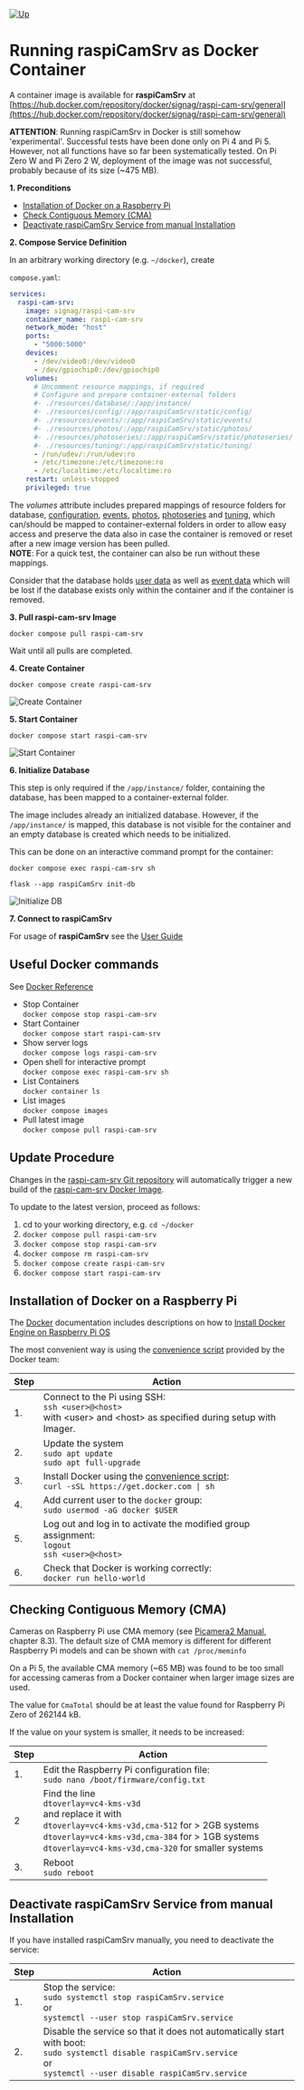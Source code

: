 [![Up](img/goup.gif)](../README.md)

# Running **raspiCamSrv** as Docker Container

A container image is available for **raspiCamSrv** at [https://hub.docker.com/repository/docker/signag/raspi-cam-srv/general](https://hub.docker.com/repository/docker/signag/raspi-cam-srv/general)

**ATTENTION**: Running raspiCamSrv in Docker is still somehow 'experimental'. Successful tests have been done only on Pi 4 and Pi 5. However, not all functions have so far been systematically tested. On Pi Zero W and Pi Zero 2 W, deployment of the image was not successful, probably because of its size (~475 MB).

**1. Preconditions**
- [Installation of Docker on a Raspberry Pi](#installation-of-docker-on-a-raspberry-pi)
- [Check Contiguous Memory (CMA)](#checking-contiguous-memory-cma)
- [Deactivate raspiCamSrv Service from manual Installation](#deactivate-raspicamsrv-service-from-manual-installation)

**2. Compose Service Definition**

In an arbitrary working directory (e.g. ```~/docker```), create

```compose.yaml```:

```yml
services:
  raspi-cam-srv:
    image: signag/raspi-cam-srv
    container_name: raspi-cam-srv
    network_mode: "host"
    ports:
      - "5000:5000"
    devices:
      - /dev/video0:/dev/video0
      - /dev/gpiochip0:/dev/gpiochip0
    volumes:
      # Uncomment resource mappings, if required
      # Configure and prepare container-external folders
      #- ./resources/database/:/app/instance/
      #- ./resources/config/:/app/raspiCamSrv/static/config/
      #- ./resources/events/:/app/raspiCamSrv/static/events/
      #- ./resources/photos/:/app/raspiCamSrv/static/photos/
      #- ./resources/photoseries/:/app/raspiCamSrv/static/photoseries/
      #- ./resources/tuning/:/app/raspiCamSrv/static/tuning/
      - /run/udev/:/run/udev:ro
      - /etc/timezone:/etc/timezone:ro
      - /etc/localtime:/etc/localtime:ro
    restart: unless-stopped
    privileged: true
```

The *volumes* attribute includes prepared mappings of resource folders for database, [configuration](./SettingsConfiguration.md), [events](./TriggerActive.md), [photos](./PhotoViewer.md), [photoseries](./PhotoSeries.md#photo-series-in-the-file-system) and [tuning](./Tuning.md), which can/should be mapped to container-external folders in order to allow easy access and preserve the data also in case the container is removed or reset after a new image version has been pulled.<br>**NOTE**: For a quick test, the container can also be run without these mappings.

Consider that the database holds [user data](./Authentication.md) as well as [event data](./TriggerActive.md) which will be lost if the database exists only within the container and if the container is removed.

**3. Pull raspi-cam-srv Image**

```docker compose pull raspi-cam-srv```

Wait until all pulls are completed.

**4. Create Container**

```docker compose create raspi-cam-srv```

![Create Container](./img/docker_CreateContainer.jpg)

**5. Start Container**

```docker compose start raspi-cam-srv```

![Start Container](./img/docker_StartContainer.jpg)

**6. Initialize Database**

This step is only required if the ```/app/instance/``` folder, containing the database, has been mapped to a container-external folder.

The image includes already an initialized database. However, if the ```/app/instance/``` is mapped, this database is not visible for the container and an empty database is created which needs to be initialized.

This can be done on an interactive command prompt for the container:

```docker compose exec raspi-cam-srv sh```

```flask --app raspiCamSrv init-db```

![Initialize DB](./img/docker_InitDb.jpg)


**7. Connect to raspiCamSrv**

For usage of **raspiCamSrv** see the [User Guide](./UserGuide.md)

## Useful Docker commands

See [Docker Reference](https://docs.docker.com/reference/cli/docker/compose/)

- Stop Container<br>```docker compose stop raspi-cam-srv```
- Start Container<br>```docker compose start raspi-cam-srv```
- Show server logs<br>```docker compose logs raspi-cam-srv```
- Open shell for interactive prompt<br>```docker compose exec raspi-cam-srv sh```
- List Containers<br>```docker container ls```
- List images<br>```docker compose images```
- Pull latest image<br>```docker compose pull raspi-cam-srv```

## Update Procedure

Changes in the [raspi-cam-srv Git repository](https://github.com/signag/raspi-cam-srv) will automatically trigger a new build of the [raspi-cam-srv Docker Image](https://hub.docker.com/repository/docker/signag/raspi-cam-srv).

To update to the latest version, proceed as follows:

1. cd to your working directory, e.g. ```cd ~/docker```
2. ```docker compose pull raspi-cam-srv```
3. ```docker compose stop raspi-cam-srv```
4. ```docker compose rm raspi-cam-srv```
5. ```docker compose create raspi-cam-srv```
6. ```docker compose start raspi-cam-srv```

## Installation of Docker on a Raspberry Pi

The [Docker](https://www.docker.com/) documentation includes descriptions on how to [Install Docker Engine on Raspberry Pi OS](https://docs.docker.com/engine/install/raspberry-pi-os/)

The most convenient way is using the [convenience script](https://docs.docker.com/engine/install/raspberry-pi-os/#install-using-the-convenience-script) provided by the Docker team:


|Step|Action
|----|--------------------------------------------------
|1.  | Connect to the Pi using SSH: <br>```ssh <user>@<host>```<br>with \<user> and \<host> as specified during setup with Imager.
|2.  | Update the system<br>```sudo apt update``` <br>```sudo apt full-upgrade```
|3.  | Install Docker using the [convenience script](https://docs.docker.com/engine/install/raspberry-pi-os/#install-using-the-convenience-script):<br>```curl -sSL https://get.docker.com \| sh```
|4.  | Add current user to the ```docker``` group:<br>```sudo usermod -aG docker $USER```
|5.  | Log out and log in to activate the modified group assignment:<br>```logout```<br>```ssh <user>@<host>```
|6.  | Check that Docker is working correctly:<br>```docker run hello-world```

## Checking Contiguous Memory (CMA)

Cameras on Raspberry Pi use CMA memory (see [Picamera2 Manual](https://datasheets.raspberrypi.com/camera/picamera2-manual.pdf), chapter 8.3).
The default size of CMA memory is different for different Raspberry Pi models and can be shown with
```cat /proc/meminfo```

On a Pi 5, the available CMA memory (~65 MB) was found to be too small for accessing cameras from a Docker container when larger image sizes are used.

The value for ```CmaTotal``` should be at least the value found for Raspberry Pi Zero of 262144 kB.

If the value on your system is smaller, it needs to be increased:

|Step|Action
|----|--------------------------------------------------
|1.  | Edit the Raspberry Pi configuration file:<br>```sudo nano /boot/firmware/config.txt```
|2   | Find the line<br>```dtoverlay=vc4-kms-v3d```<br>and replace it with<br>```dtoverlay=vc4-kms-v3d,cma-512``` for > 2GB systems<br>```dtoverlay=vc4-kms-v3d,cma-384``` for > 1GB systems<br>```dtoverlay=vc4-kms-v3d,cma-320``` for smaller systems
|3.  | Reboot<br>```sudo reboot```

## Deactivate raspiCamSrv Service from manual Installation

If you have installed raspiCamSrv manually, you need to deactivate the service:


|Step|Action
|----|--------------------------------------------------
|1.  | Stop the service:<br>```sudo systemctl stop raspiCamSrv.service```<br>or<br>```systemctl --user stop raspiCamSrv.service```
|2.  | Disable the service so that it does not automatically start with boot:<br>```sudo systemctl disable raspiCamSrv.service```<br>or<br>```systemctl --user disable raspiCamSrv.service```

